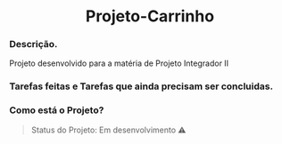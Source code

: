 <h1 align="center"> Projeto-Carrinho </h1>

### Descrição.
<p align="justify"> Projeto desenvolvido para a matéria de Projeto Integrador II </p>

### Tarefas feitas e Tarefas que ainda precisam ser concluidas.


### Como está o Projeto?
> Status do Projeto: Em desenvolvimento :warning:

